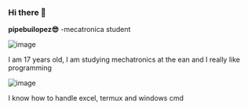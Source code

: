 ### Hi there 👋

<!--
**pipebuilopez/pipebuilopez** is a ✨ _special_ ✨ repository because its `README.md` (this file) appears on your GitHub profile.

Here are some ideas to get you started:

- 🔭 I’m currently working on exel and termux
- 🌱 I’m currently learning ...
- 👯 I’m looking to collaborate on ...
- 🤔 I’m looking for help with ...
- 💬 Ask me about ...
- 📫 How to reach me: ...
- 😄 Pronouns: ...
- ⚡ Fun fact: ...
-->
**pipebuilopez😎**
-mecatronica student


![image](https://user-images.githubusercontent.com/114427107/192829390-874f71fe-6961-4968-a45f-c76931fff369.png)

I am 17 years old, I am studying mechatronics at the ean and I really like programming

![image](https://user-images.githubusercontent.com/114427107/192829579-b70a9e9e-02f9-4c11-a2cc-70bd2abf74b6.png)

I know how to handle excel, termux and windows cmd
